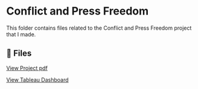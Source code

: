 #  Conflict and Press Freedom
This folder contains files related to the Conflict and Press Freedom project that I made.

## 📄 Files
[View Project pdf](./conflict-project.pdf)

[View Tableau Dashboard](https://public.tableau.com/app/profile/tanay.tambat/viz/ConflictAnalysis_17482150890240/Dashboard2?publish=yes)
